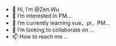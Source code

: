 - 👋 Hi, I’m @Zen.Wu
- 👀 I’m interested in PM...
- 🌱 I’m currently learning vue、pr、PM...
- 💞️ I’m looking to collaborate on ...
- 📫 How to reach me ...

<!---
zenkinwin/zenkinwin is a ✨ special ✨ repository because its `README.md` (this file) appears on your GitHub profile.
You can click the Preview link to take a look at your changes.
--->
